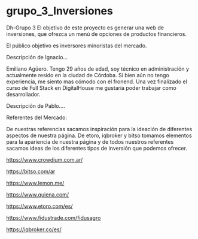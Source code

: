 # grupo_3_Inversiones
Dh-Grupo 3
El objetivo de este proyecto es generar una web de inversiones, que ofrezca un menú de opciones de productos financieros.

El público objetivo es inversores minoristas del mercado.

Descripción de Ignacio...

Emiliano Agüero. Tengo 29 años de edad, soy técnico en administración y actualmente resido en la ciudad de Córdoba. Si bien aún no tengo experiencia, me siento mas cómodo con el fronend. Una vez finalizado el curso de Full Stack en DigitalHouse me gustaría poder trabajar como desarrollador.

Descripción de Pablo....

Referentes del Mercado:

De nuestras referencias sacamos inspiración para la ideación de diferentes aspectos de nuestra página. De etoro, iqbroker y bitso tomamos elementos para la apariencia de nuestra página y de todos nuestros referentes sacamos ideas de los diferentes tipos de inversión que podemos ofrecer.

https://www.crowdium.com.ar/

https://bitso.com/ar

https://www.lemon.me/

https://www.quiena.com/

https://www.etoro.com/es/

https://www.fidustrade.com/fidusagro

https://iqbroker.co/es/

